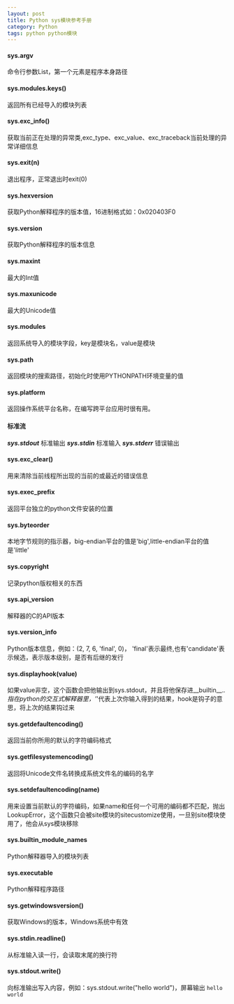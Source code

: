 ```yaml
---
layout: post
title: Python sys模块参考手册
category: Python
tags: python python模块
---
```


#### sys.argv
命令行参数List，第一个元素是程序本身路径

#### sys.modules.keys()
返回所有已经导入的模块列表

#### sys.exc_info()
获取当前正在处理的异常类,exc_type、exc_value、exc_traceback当前处理的异常详细信息

#### sys.exit(n)
退出程序，正常退出时exit(0)

#### sys.hexversion
获取Python解释程序的版本值，16进制格式如：0x020403F0

#### sys.version
获取Python解释程序的版本信息

#### sys.maxint
最大的Int值

#### sys.maxunicode
最大的Unicode值

#### sys.modules
返回系统导入的模块字段，key是模块名，value是模块

#### sys.path
返回模块的搜索路径，初始化时使用PYTHONPATH环境变量的值

#### sys.platform
返回操作系统平台名称，在编写跨平台应用时很有用。

#### 标准流
***sys.stdout***         标准输出
***sys.stdin***          标准输入
***sys.stderr***         错误输出

#### sys.exc_clear()
用来清除当前线程所出现的当前的或最近的错误信息

#### sys.exec_prefix
返回平台独立的python文件安装的位置

#### sys.byteorder
本地字节规则的指示器，big-endian平台的值是'big',little-endian平台的值是'little'

#### sys.copyright
记录python版权相关的东西

#### sys.api_version
解释器的C的API版本

#### sys.version_info
Python版本信息，例如：(2, 7, 6, 'final', 0)， 'final'表示最终,也有'candidate'表示候选，表示版本级别，是否有后继的发行

#### sys.displayhook(value)
如果value非空，这个函数会把他输出到sys.stdout，并且将他保存进__builtin__._.指在python的交互式解释器里，'_'代表上次你输入得到的结果，hook是钩子的意思，将上次的结果钩过来

#### sys.getdefaultencoding()
返回当前你所用的默认的字符编码格式

#### sys.getfilesystemencoding()
返回将Unicode文件名转换成系统文件名的编码的名字

#### sys.setdefaultencoding(name)
用来设置当前默认的字符编码，如果name和任何一个可用的编码都不匹配，抛出LookupError，这个函数只会被site模块的sitecustomize使用，一旦别site模块使用了，他会从sys模块移除

#### sys.builtin_module_names
Python解释器导入的模块列表

#### sys.executable
Python解释程序路径

#### sys.getwindowsversion()
获取Windows的版本，Windows系统中有效

#### sys.stdin.readline()
从标准输入读一行，会读取末尾的换行符

#### sys.stdout.write()
向标准输出写入内容，例如：sys.stdout.write("hello world")，屏幕输出 `hello world`
